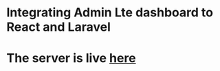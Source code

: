 # Integrating Admin Lte dashboard to React and Laravel

# The server is live [here](fmisr.onrender.com)
